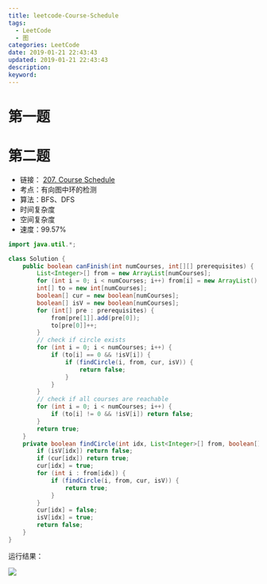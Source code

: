 ```yaml
---
title: leetcode-Course-Schedule
tags:
  - LeetCode
  - 图
categories: LeetCode
date: 2019-01-21 22:43:43
updated: 2019-01-21 22:43:43
description:
keyword:
---
```





<!-- more -->

# 第一题

# 第二题

- 链接： [207. Course Schedule](https://leetcode.com/problems/course-schedule/)
- 考点：有向图中环的检测
- 算法：BFS、DFS
- 时间复杂度 
- 空间复杂度
- 速度：99.57% 

```java 
import java.util.*;

class Solution {
    public boolean canFinish(int numCourses, int[][] prerequisites) {
        List<Integer>[] from = new ArrayList[numCourses];
        for (int i = 0; i < numCourses; i++) from[i] = new ArrayList();
        int[] to = new int[numCourses];
        boolean[] cur = new boolean[numCourses];
        boolean[] isV = new boolean[numCourses];
        for (int[] pre : prerequisites) {
            from[pre[1]].add(pre[0]);
            to[pre[0]]++;
        }
        // check if circle exists
        for (int i = 0; i < numCourses; i++) {
            if (to[i] == 0 && !isV[i]) {
                if (findCircle(i, from, cur, isV)) {
                    return false;
                }
            }
        }
        // check if all courses are reachable
        for (int i = 0; i < numCourses; i++) {
            if (to[i] != 0 && !isV[i]) return false;
        }
        return true;
    }
    private boolean findCircle(int idx, List<Integer>[] from, boolean[] cur, boolean[] isV) {
        if (isV[idx]) return false;
        if (cur[idx]) return true;
        cur[idx] = true;
        for (int i : from[idx]) {
            if (findCircle(i, from, cur, isV)) {
                return true;
            }
        }
        cur[idx] = false;
        isV[idx] = true;
        return false;
    }
}
```

运行结果：

![](https://ws3.sinaimg.cn/large/006tNc79gy1fzel9qiv4lj312e0cagnh.jpg)

